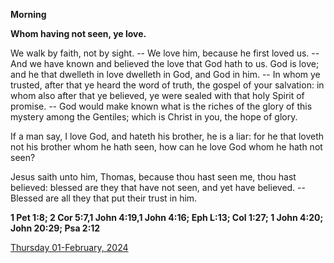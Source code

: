 **Morning**

**Whom having not seen, ye love.**
 
We walk by faith, not by sight. -- We love him, because he first loved us. -- And we have known and believed the love that God hath to us. God is love; and he that dwelleth in love dwelleth in God, and God in him. -- In whom ye trusted, after that ye heard the word of truth, the gospel of your salvation: in whom also after that ye believed, ye were sealed with that holy Spirit of promise. -- God would make known what is the riches of the glory of this mystery among the Gentiles; which is Christ in you, the hope of glory.
 
If a man say, I love God, and hateth his brother, he is a liar: for he that loveth not his brother whom he hath seen, how can he love God whom he hath not seen?
 
Jesus saith unto him, Thomas, because thou hast seen me, thou hast believed: blessed are they that have not seen, and yet have believed. -- Blessed are all they that put their trust in him.  

**1 Pet 1:8; 2 Cor 5:7,1 John 4:19,1 John 4:16; Eph L:13; Col 1:27; 1 John 4:20; John 20:29; Psa 2:12**

[Thursday 01-February, 2024](https://t.me/daily_light)
